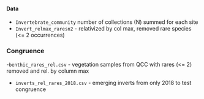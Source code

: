 #### Data ########

- `Invertebrate_community` number of collections (N) summed for each site
- `Invert_relmax_raresn2` - relativized by col max, removed rare species (<= 2 occurrences)

### Congruence

-`benthic_rares_rel.csv`  - vegetation samples from QCC with rares (<= 2) removed and rel. by column max
- `inverts_rel_rares_2018.csv` - emerging inverts from only 2018 to test congruence
